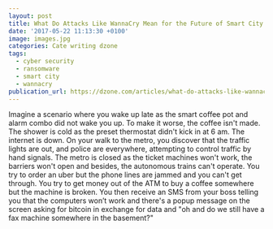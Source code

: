 ```yaml
---
layout: post
title: What Do Attacks Like WannaCry Mean for the Future of Smart City Infrastructure?
date: '2017-05-22 11:13:30 +0100'
image: images.jpg
categories: Cate writing dzone
tags:
  - cyber security
  - ransomware
  - smart city
  - wannacry
publication_url: https://dzone.com/articles/what-do-attacks-like-wannacry-mean-for-the-future
---
```

Imagine a scenario where you wake up late as the smart coffee pot and alarm combo did not wake you up. To make it worse, the coffee isn't made. The shower is cold as the preset thermostat didn't kick in at 6 am. The internet is down. On your walk to the metro, you discover that the traffic lights are out, and police are everywhere, attempting to control traffic by hand signals. The metro is closed as the ticket machines won't work, the barriers won't open and besides, the autonomous trains can't operate. You try to order an uber but the phone lines are jammed and you can't get through. You try to get money out of the ATM to buy a coffee somewhere but the machine is broken. You then receive an SMS from your boss telling you that the computers won’t work and there's a popup message on the screen asking for bitcoin in exchange for data and "oh and do we still have a fax machine somewhere in the basement?"

